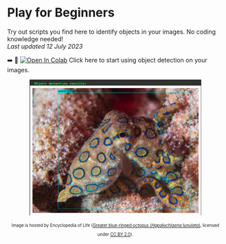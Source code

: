 # Play for Beginners 
Try out scripts you find here to identify objects in your images. No coding knowledge needed!   
*Last updated 12 July 2023*  

:arrow_right: :seedling: [![Open In Colab](https://colab.research.google.com/assets/colab-badge.svg)](https://colab.research.google.com/github/aubricot/computer_vision_with_eol_images/blob/master/play_for_beginners/yolo_demo_v2.ipynb) Click here to start using object detection on your images.

<p align="center">
<a href="url"><img src="https://github.com/aubricot/computer_vision_with_eol_images/blob/master/play_for_beginners/objdet_509.67a3c831deb818de140b79d9d393a666.png" align="middle" width="400" ></a></p>   

<p align="center"> 
<sub><sup>Image is hosted by Encyclopedia of Life (<a href="[https://content.eol.org/data/media/7e/84/94/542.14577243646.jpg](https://content.eol.org/data/media/04/59/24/509.67a3c831deb818de140b79d9d393a666.jpg)">Greater blue-ringed octopus (<i>Hapalochlaena lunulata</i>)</a>, licensed under <a href="https://creativecommons.org/licenses/by/2.0">CC BY 2.0</a>).</sup></sub>
